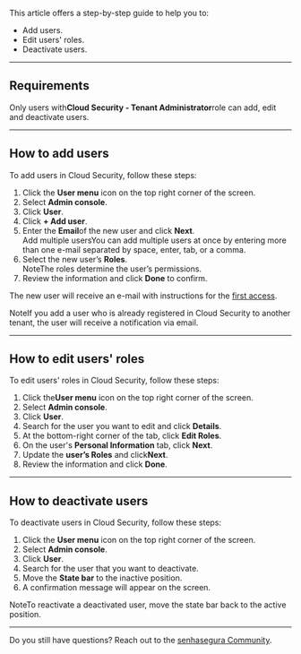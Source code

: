 This article offers a step\-by\-step guide to help you to:

* Add users.
* Edit users' roles.
* Deactivate users.



---

## Requirements

Only users with**Cloud Security \- Tenant Administrator**role can add, edit and deactivate users.



---

## How to add users

To add users in Cloud Security, follow these steps:

1. Click the **User menu** icon on the top right corner of the screen.
2. Select **Admin console**.
3. Click **User**.
4. Click **\+ Add user**.
5. Enter the **Email**of the new user and click **Next**.  
Add multiple usersYou can add multiple users at once by entering more than one e\-mail separated by space, enter, tab, or a comma.
6. Select the new user’s **Roles**.  
NoteThe roles determine the user’s permissions.
7. Review the information and click **Done** to confirm.

The new user will receive an e\-mail with instructions for the [first access](/v3-32/docs/cloud-security-how-to-access-for-the-first-time). 

NoteIf you add a user who is already registered in Cloud Security to another tenant, the user will receive a notification via email.

  




---

## How to edit users' roles

To edit users' roles in Cloud Security, follow these steps:

1. Click the**User menu** icon on the top right corner of the screen.
2. Select **Admin console**.
3. Click **User**.
4. Search for the user you want to edit and click **Details**.
5. At the bottom\-right corner of the tab, click **Edit Roles**.
6. On the user's **Personal Information** tab, click **Next**.
7. Update the **user’s Roles** and click**Next**.
8. Review the information and click **Done**.



---

## How to deactivate users

To deactivate users in Cloud Security, follow these steps:

1. Click the **User menu** icon on the top right corner of the screen.
2. Select **Admin console**.
3. Click **User**.
4. Search for the user that you want to deactivate.
5. Move the **State bar** to the inactive position.
6. A confirmation message will appear on the screen.

NoteTo reactivate a deactivated user, move the state bar back to the active position.

---

Do you still have questions? Reach out to the [senhasegura Community](https://community.senhasegura.io/).

